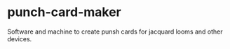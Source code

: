 # punch-card-maker
Software and machine to create punsh cards for jacquard looms and other devices.
